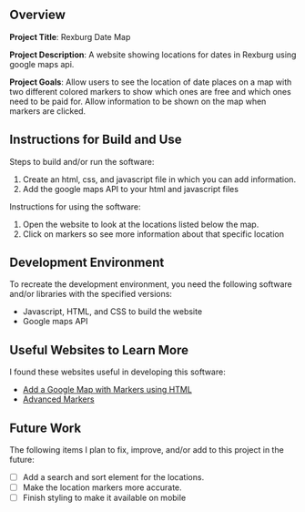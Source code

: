 ## Overview

**Project Title**: Rexburg Date Map

**Project Description**: A website showing locations for dates in Rexburg using google maps api.

**Project Goals**: Allow users to see the location of date places on a map with two different colored markers to show which ones are free and which ones need to be paid for. Allow information to be shown on the map when markers are clicked. 

## Instructions for Build and Use

Steps to build and/or run the software:

1. Create an html, css, and javascript file in which you can add information.
2. Add the google maps API to your html and javascript files

Instructions for using the software:

1. Open the website to look at the locations listed below the map.
2. Click on markers so see more information about that specific location

## Development Environment 

To recreate the development environment, you need the following software and/or libraries with the specified versions:

* Javascript, HTML, and CSS to build the website
* Google maps API 

## Useful Websites to Learn More

I found these websites useful in developing this software:

* [Add a Google Map with Markers using HTML](https://developers.google.com/maps/documentation/javascript/add-google-map-wc-tut)
* [Advanced Markers](https://developers.google.com/maps/documentation/javascript/reference/advanced-markers#PinElementOptions)

## Future Work

The following items I plan to fix, improve, and/or add to this project in the future:

* [ ] Add a search and sort element for the locations. 
* [ ] Make the location markers more accurate.
* [ ] Finish styling to make it available on mobile